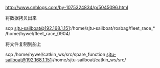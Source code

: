 http://www.cnblogs.com/by-1075324834/p/5045096.html

将数据拷贝出来

scp sjtu-sailboat@192.168.1.151:/home/sjtu-sailboat/rosbag/fleet_race_* /home/hywel/fleet_race_0904/

将文件复制到船上

scp /home/hywel/catkin_ws/src/spare_function sjtu-sailboat@192.168.1.151:/home/sjtu-sailboat/catkin_ws/src/
